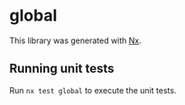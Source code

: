 # global

This library was generated with [Nx](https://nx.dev).

## Running unit tests

Run `nx test global` to execute the unit tests.
